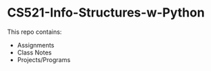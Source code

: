 # CS521-Info-Structures-w-Python

This repo contains:
- Assignments
- Class Notes
- Projects/Programs
